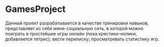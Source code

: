 # GamesProject
Данный проект разрабатывается в качестве тренировки навыков, представляет из себя мини-социальную сеть, в которой можно поиграть в простейшие игры онлайн (пока крестики-нолики, добавляется тетрис); вести переписку; просматривать статистику игр.

